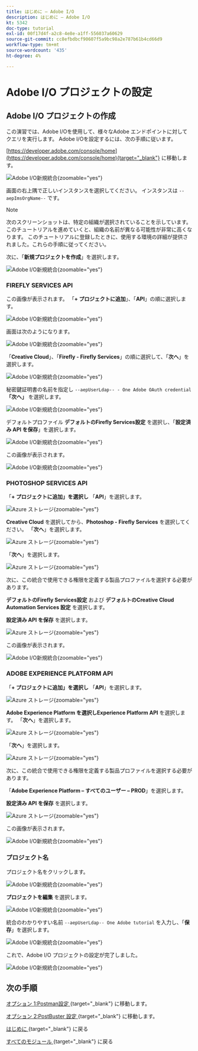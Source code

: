 ```yaml
---
title: はじめに – Adobe I/O
description: はじめに – Adobe I/O
kt: 5342
doc-type: tutorial
exl-id: 00f17d4f-a2c8-4e8e-a1ff-556037a60629
source-git-commit: cc8efbdbcf90607f5a9bc98a2e787b61b4cd66d9
workflow-type: tm+mt
source-wordcount: '435'
ht-degree: 4%

---
```


# Adobe I/O プロジェクトの設定

## Adobe I/O プロジェクトの作成

この演習では、Adobe I/Oを使用して、様々なAdobe エンドポイントに対してクエリを実行します。 Adobe I/Oを設定するには、次の手順に従います。

[https://developer.adobe.com/console/home](https://developer.adobe.com/console/home){target="_blank"} に移動します。

![Adobe I/O新規統合 ](./images/iohome.png){zoomable="yes"}

画面の右上隅で正しいインスタンスを選択してください。 インスタンスは `--aepImsOrgName--` です。

>[!NOTE]
>
> 次のスクリーンショットは、特定の組織が選択されていることを示しています。 このチュートリアルを進めていくと、組織の名前が異なる可能性が非常に高くなります。 このチュートリアルに登録したときに、使用する環境の詳細が提供されました。これらの手順に従ってください。

次に、「**新規プロジェクトを作成**」を選択します。

![Adobe I/O新規統合 ](./images/iocomp.png){zoomable="yes"}

### FIREFLY SERVICES API

この画像が表示されます。 「**+ プロジェクトに追加**」、「**API**」の順に選択します。

![Adobe I/O新規統合 ](./images/adobe_io_access_api.png){zoomable="yes"}

画面は次のようになります。

![Adobe I/O新規統合 ](./images/api1.png){zoomable="yes"}

「**Creative Cloud**」、「**Firefly - Firefly Services**」の順に選択して、「**次へ**」を選択します。

![Adobe I/O新規統合 ](./images/api3.png){zoomable="yes"}

秘密鍵証明書の名前を指定し `--aepUserLdap-- - One Adobe OAuth credential`**「次へ」** を選択します。

![Adobe I/O新規統合 ](./images/api4.png){zoomable="yes"}

デフォルトプロファイル **デフォルトのFirefly Services設定** を選択し、「**設定済み API を保存**」を選択します。

![Adobe I/O新規統合 ](./images/api9.png){zoomable="yes"}

この画像が表示されます。

![Adobe I/O新規統合 ](./images/api10.png){zoomable="yes"}

### PHOTOSHOP SERVICES API

「**+ プロジェクトに追加」を選択し** 「**API**」を選択します。

![Azure ストレージ ](./images/ps2.png){zoomable="yes"}

**Creative Cloud** を選択してから、**Photoshop - Firefly Services** を選択してください。 「**次へ**」を選択します。

![Azure ストレージ ](./images/ps3.png){zoomable="yes"}

「**次へ**」を選択します。

![Azure ストレージ ](./images/ps4.png){zoomable="yes"}

次に、この統合で使用できる権限を定義する製品プロファイルを選択する必要があります。

**デフォルトのFirefly Services設定** および **デフォルトのCreative Cloud Automation Services 設定** を選択します。

**設定済み API を保存** を選択します。

![Azure ストレージ ](./images/ps5.png){zoomable="yes"}

この画像が表示されます。

![Adobe I/O新規統合 ](./images/ps7.png){zoomable="yes"}

### ADOBE EXPERIENCE PLATFORM API

「**+ プロジェクトに追加」を選択し** 「**API**」を選択します。

![Azure ストレージ ](./images/aep1.png){zoomable="yes"}

**Adobe Experience Platform を選択し**&#x200B;**Experience Platform API** を選択します。 「**次へ**」を選択します。

![Azure ストレージ ](./images/aep2.png){zoomable="yes"}

「**次へ**」を選択します。

![Azure ストレージ ](./images/aep3.png){zoomable="yes"}

次に、この統合で使用できる権限を定義する製品プロファイルを選択する必要があります。

「**Adobe Experience Platform – すべてのユーザー – PROD**」を選択します。

**設定済み API を保存** を選択します。

![Azure ストレージ ](./images/aep4.png){zoomable="yes"}

この画像が表示されます。

![Adobe I/O新規統合 ](./images/aep5.png){zoomable="yes"}

### プロジェクト名

プロジェクト名をクリックします。

![Adobe I/O新規統合 ](./images/api13.png){zoomable="yes"}

**プロジェクトを編集** を選択します。

![Adobe I/O新規統合 ](./images/api14.png){zoomable="yes"}

統合のわかりやすい名前 `--aepUserLdap-- One Adobe tutorial` を入力し、「**保存**」を選択します。

![Adobe I/O新規統合 ](./images/api15.png){zoomable="yes"}

これで、Adobe I/O プロジェクトの設定が完了しました。

![Adobe I/O新規統合 ](./images/api16.png){zoomable="yes"}

## 次の手順

[ オプション 1:Postman設定 ](./ex7.md){target="_blank"} に移動します。

[ オプション 2:PostBuster 設定 ](./ex8.md){target="_blank"} に移動します。

[ はじめに ](./getting-started.md){target="_blank"} に戻る

[ すべてのモジュール ](./../../../overview.md){target="_blank"} に戻る

